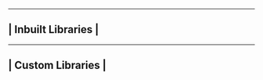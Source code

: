 ------------------------------------------------------------------------------
|                               Inbuilt Libraries                            |
------------------------------------------------------------------------------









------------------------------------------------------------------------------
|                               Custom Libraries                             |
------------------------------------------------------------------------------
